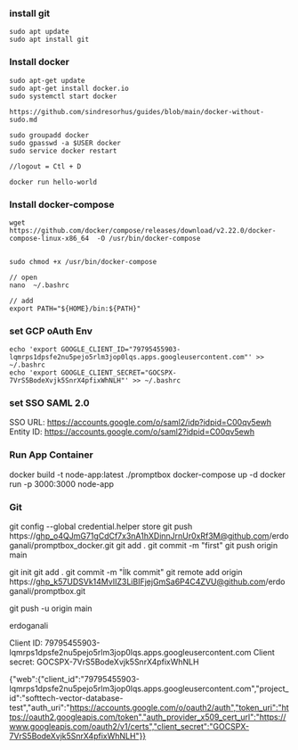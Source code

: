 ### install git

    sudo apt update
    sudo apt install git 

### Install docker
    
    sudo apt-get update
    sudo apt-get install docker.io
    sudo systemctl start docker 

    https://github.com/sindresorhus/guides/blob/main/docker-without-sudo.md

    sudo groupadd docker
    sudo gpasswd -a $USER docker
    sudo service docker restart 

    //logout = Ctl + D 

    docker run hello-world 



###  Install docker-compose
 

    wget https://github.com/docker/compose/releases/download/v2.22.0/docker-compose-linux-x86_64  -O /usr/bin/docker-compose

    
    sudo chmod +x /usr/bin/docker-compose
 
    // open 
    nano  ~/.bashrc  

    // add 
    export PATH="${HOME}/bin:${PATH}"
    
   
          
  
### set GCP oAuth Env
 
    echo 'export GOOGLE_CLIENT_ID="79795455903-lqmrps1dpsfe2nu5pejo5rlm3jop0lqs.apps.googleusercontent.com"' >> ~/.bashrc
    echo 'export GOOGLE_CLIENT_SECRET="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"' >> ~/.bashrc
 
### set SSO SAML 2.0 

SSO URL: https://accounts.google.com/o/saml2/idp?idpid=C00qv5ewh
Entity ID: https://accounts.google.com/o/saml2?idpid=C00qv5ewh


### Run App Container 

docker build -t node-app:latest ./promptbox
docker-compose up -d 
docker run -p 3000:3000 node-app
 

### Git 


git config --global credential.helper store
git push https://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@github.com/erdoganali/promptbox_docker.git
git add .
git commit -m "first"
git push origin main





git init
git add .
git commit -m "İlk commit" 
git remote add origin https://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@github.com/erdoganali/promptbox.git

git push -u origin main

erdoganali 
 

Client ID: 79795455903-lqmrps1dpsfe2nu5pejo5rlm3jop0lqs.apps.googleusercontent.com
Client secret: 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

{"web":{"client_id":"79795455903-lqmrps1dpsfe2nu5pejo5rlm3jop0lqs.apps.googleusercontent.com","project_id":"softtech-vector-database-test","auth_uri":"https://accounts.google.com/o/oauth2/auth","token_uri":"https://oauth2.googleapis.com/token","auth_provider_x509_cert_url":"https://www.googleapis.com/oauth2/v1/certs","client_secret":"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"}}